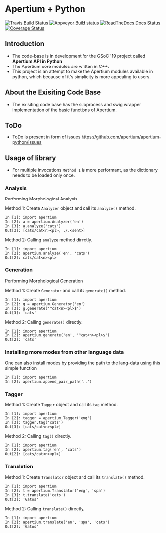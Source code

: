 # Apertium + Python

[![Travis Build Status](https://travis-ci.com/apertium/apertium-python.svg?branch=master)](https://travis-ci.com/apertium/apertium-python)
[![Appveyor Build status](https://ci.appveyor.com/api/projects/status/sesdinoy4cw2p1tk/branch/master?svg=true)](https://ci.appveyor.com/project/sushain97/apertium-python/branch/master)
[![ReadTheDocs Docs Status](https://readthedocs.org/projects/apertium-python/badge)](https://readthedocs.org/projects/apertium-python)
[![Coverage Status](https://coveralls.io/repos/github/apertium/apertium-python/badge.svg?branch=master)](https://coveralls.io/github/apertium/apertium-python?branch=master)

## Introduction
- The code-base is in development for the GSoC '19 project called **Apertium API in Python**
- The Apertium core modules are written in C++.
- This project is an attempt to make the Apertium modules available in python, which because of it's simplicity is more appealing to users.

## About the Exisiting Code Base
- The exisiting code base has the subprocess and swig wrapper implementation of the basic functions of Apertium. 

## ToDo
- ToDo is present in form of issues https://github.com/apertium/apertium-python/issues

## Usage of library

- For multiple invocations `Method 1` is more performant, as the dictionary needs to be loaded only once.

### Analysis
Performing Morphological Analysis

Method 1: Create `Analyzer` object and call its `analyze()` method.
```
In [1]: import apertium
In [2]: a = apertium.Analyzer('en')
In [3]: a.analyze('cats')
Out[3]: [cats/cat<n><pl>, ./.<sent>]
```
Method 2: Calling `analyze` method directly.
```
In [1]: import apertium
In [2]: apertium.analyze('en', 'cats')
Out[2]: cats/cat<n><pl>
```

### Generation
Performing Morphological Generation

Method 1:  Create `Generator` and call its `generate()` method.
``` 
In [1]: import apertium
In [2]: g = apertium.Generator('en')
In [3]: g.generate('^cat<n><pl>$')
Out[3]: 'cats'
```
Method 2: Calling `generate()` directly.
``` 
In [1]: import apertium
In [2]: apertium.generate('en', '^cat<n><pl>$')
Out[2]: 'cats'
```

### Installing more modes from other language data
One can also install modes by providing the path to the lang-data using this simple function
```
In [1]: import apertium
In [2]: apertium.append_pair_path('..')
```

### Tagger
Method 1:  Create `Tagger` object and call its `tag` method.
```
In [1]: import apertium
In [2]: tagger = apertium.Tagger('eng')
In [3]: tagger.tag('cats')
Out[3]: [cats/cat<n><pl>]
```
Method 2: Calling `tag()` directly.
```
In [1]: import apertium
In [2]: apertium.tag('en', 'cats')
Out[2]: [cats/cat<n><pl>]
```

### Translation
Method 1:  Create `Translator` object and call its `translate()` method.
```
In [1]: import apertium
In [2]: t = apertium.Translator('eng', 'spa')
In [3]: t.translate('cats')
Out[3]: 'Gatos'
```
Method 2: Calling `translate()` directly.
```
In [1]: import apertium
In [2]: apertium.translate('en', 'spa', 'cats')
Out[2]: 'Gatos'
```